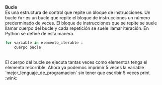 **Bucle**<br>
Es una estructura de control que repite un bloque de instrucciones. Un bucle `for` es un bucle que repite el bloque de instrucciones un número prederminado de veces. El bloque de instrucciones que se repite se suele llamar cuerpo del bucle y cada repetición se suele llamar iteración. En Python se define de esta manera.<br>

``` python
for variable in elemento_iterable :
    cuerpo bucle
```
<br>
El cuerpo del bucle se ejecuta tantas veces como elementos tenga el elemento recorrible. 
Ahora ya podemos imprimir 5 veces la variable `mejor_lenguaje_de_programacion` sin tener que escribir 5 veces print :wink:


